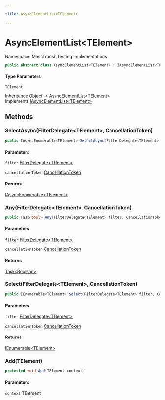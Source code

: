 ```yaml
---

title: AsyncElementList<TElement>

---
```


# AsyncElementList\<TElement\>

Namespace: MassTransit.Testing.Implementations

```csharp
public abstract class AsyncElementList<TElement> : IAsyncElementList<TElement>
```

#### Type Parameters

`TElement`<br/>

Inheritance [Object](https://learn.microsoft.com/en-us/dotnet/api/system.object) → [AsyncElementList\<TElement\>](../masstransit-testing-implementations/asyncelementlist-1)<br/>
Implements [IAsyncElementList\<TElement\>](../masstransit-testing/iasyncelementlist-1)

## Methods

### **SelectAsync(FilterDelegate\<TElement\>, CancellationToken)**

```csharp
public IAsyncEnumerable<TElement> SelectAsync(FilterDelegate<TElement> filter, CancellationToken cancellationToken)
```

#### Parameters

`filter` [FilterDelegate\<TElement\>](../masstransit-testing/filterdelegate-1)<br/>

`cancellationToken` [CancellationToken](https://learn.microsoft.com/en-us/dotnet/api/system.threading.cancellationtoken)<br/>

#### Returns

[IAsyncEnumerable\<TElement\>](https://learn.microsoft.com/en-us/dotnet/api/system.collections.generic.iasyncenumerable-1)<br/>

### **Any(FilterDelegate\<TElement\>, CancellationToken)**

```csharp
public Task<bool> Any(FilterDelegate<TElement> filter, CancellationToken cancellationToken)
```

#### Parameters

`filter` [FilterDelegate\<TElement\>](../masstransit-testing/filterdelegate-1)<br/>

`cancellationToken` [CancellationToken](https://learn.microsoft.com/en-us/dotnet/api/system.threading.cancellationtoken)<br/>

#### Returns

[Task\<Boolean\>](https://learn.microsoft.com/en-us/dotnet/api/system.threading.tasks.task-1)<br/>

### **Select(FilterDelegate\<TElement\>, CancellationToken)**

```csharp
public IEnumerable<TElement> Select(FilterDelegate<TElement> filter, CancellationToken cancellationToken)
```

#### Parameters

`filter` [FilterDelegate\<TElement\>](../masstransit-testing/filterdelegate-1)<br/>

`cancellationToken` [CancellationToken](https://learn.microsoft.com/en-us/dotnet/api/system.threading.cancellationtoken)<br/>

#### Returns

[IEnumerable\<TElement\>](https://learn.microsoft.com/en-us/dotnet/api/system.collections.generic.ienumerable-1)<br/>

### **Add(TElement)**

```csharp
protected void Add(TElement context)
```

#### Parameters

`context` TElement<br/>
